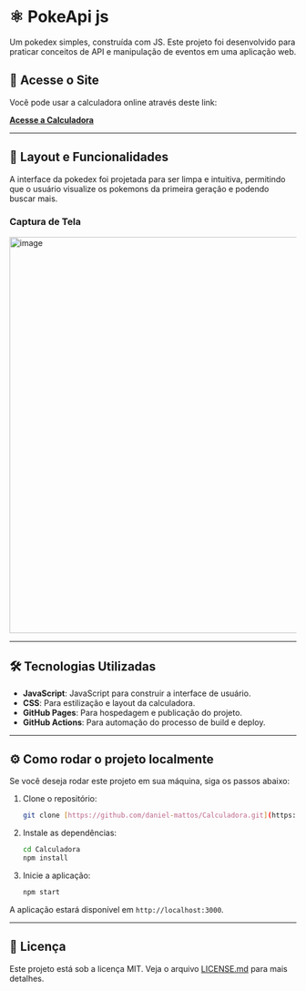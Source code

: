 
# ⚛️ PokeApi js

Um pokedex simples, construída com JS. Este projeto foi desenvolvido para praticar conceitos de API e manipulação de eventos em uma aplicação web.

## 🚀 Acesse o Site

Você pode usar a calculadora online através deste link:

[**Acesse a Calculadora**](https://daniel-mattos.github.io/pokedex/)

---

## 🎨 Layout e Funcionalidades

A interface da pokedex foi projetada para ser limpa e intuitiva, permitindo que o usuário visualize os pokemons da primeira geração e podendo buscar mais.

### Captura de Tela

<img width="1095" height="696" alt="image" src="https://github.com/user-attachments/assets/fa34c723-36e9-43e0-8695-9291045ab17e" />

---

## 🛠️ Tecnologias Utilizadas

* **JavaScript**:  JavaScript para construir a interface de usuário.
* **CSS**: Para estilização e layout da calculadora.
* **GitHub Pages**: Para hospedagem e publicação do projeto.
* **GitHub Actions**: Para automação do processo de build e deploy.

---

## ⚙️ Como rodar o projeto localmente

Se você deseja rodar este projeto em sua máquina, siga os passos abaixo:

1.  Clone o repositório:
    ```bash
    git clone [https://github.com/daniel-mattos/Calculadora.git](https://github.com/daniel-mattos/Calculadora.git)
    ```

2.  Instale as dependências:
    ```bash
    cd Calculadora
    npm install
    ```

3.  Inicie a aplicação:
    ```bash
    npm start
    ```

A aplicação estará disponível em `http://localhost:3000`.

---

## 📄 Licença

Este projeto está sob a licença MIT. Veja o arquivo [LICENSE.md](LICENSE.md) para mais detalhes.
